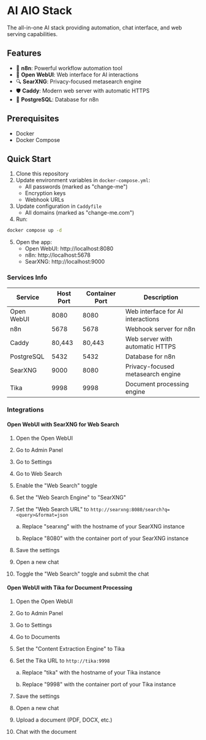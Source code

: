 # AI AIO Stack

The all-in-one AI stack providing automation, chat interface, and web serving capabilities.

## Features

- 🚀 **n8n**: Powerful workflow automation tool
- 💬 **Open WebUI**: Web interface for AI interactions
- 🔍 **SearXNG**: Privacy-focused metasearch engine
- 🛡️ **Caddy**: Modern web server with automatic HTTPS
- 🐘 **PostgreSQL**: Database for n8n

## Prerequisites

- Docker
- Docker Compose

## Quick Start

1. Clone this repository
2. Update environment variables in `docker-compose.yml`:
   - All passwords (marked as "change-me")
   - Encryption keys
   - Webhook URLs
3. Update configuration in `Caddyfile`
   - All domains (marked as "change-me.com")
4. Run:

```bash
docker compose up -d
```

5. Open the app:
   - Open WebUI: http://localhost:8080
   - n8n: http://localhost:5678
   - SearXNG: http://localhost:9000

### Services Info

| Service    | Host Port | Container Port | Description                       |
| ---------- | --------- | -------------- | --------------------------------- |
| Open WebUI | 8080      | 8080           | Web interface for AI interactions |
| n8n        | 5678      | 5678           | Webhook server for n8n            |
| Caddy      | 80,443    | 80,443         | Web server with automatic HTTPS   |
| PostgreSQL | 5432      | 5432           | Database for n8n                  |
| SearXNG    | 9000      | 8080           | Privacy-focused metasearch engine |
| Tika       | 9998      | 9998           | Document processing engine        |

### Integrations

#### Open WebUI with SearXNG for Web Search

1. Open the Open WebUI
2. Go to Admin Panel
3. Go to Settings
4. Go to Web Search
5. Enable the "Web Search" toggle
6. Set the "Web Search Engine" to "SearXNG"
7. Set the "Web Search URL" to `http://searxng:8080/search?q=<query>&format=json`

   a. Replace "searxng" with the hostname of your SearXNG instance

   b. Replace "8080" with the container port of your SearXNG instance

8. Save the settings
9. Open a new chat
10. Toggle the "Web Search" toggle and submit the chat

#### Open WebUI with Tika for Document Processing

1. Open the Open WebUI
2. Go to Admin Panel
3. Go to Settings
4. Go to Documents
5. Set the "Content Extraction Engine" to Tika
6. Set the Tika URL to `http://tika:9998`

   a. Replace "tika" with the hostname of your Tika instance
   
   b. Replace "9998" with the container port of your Tika instance

7. Save the settings
8. Open a new chat
9. Upload a document (PDF, DOCX, etc.)
10. Chat with the document 

